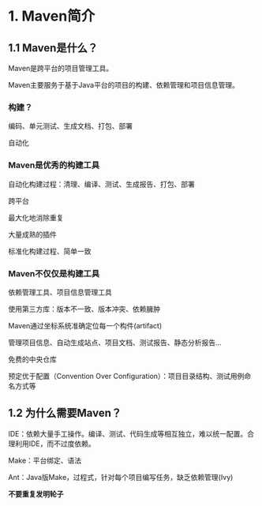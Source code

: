 # 1. Maven简介

## 1.1 Maven是什么？

Maven是跨平台的项目管理工具。

Maven主要服务于基于Java平台的项目的构建、依赖管理和项目信息管理。

### 构建？

编码、单元测试、生成文档、打包、部署

自动化

### Maven是优秀的构建工具

自动化构建过程：清理、编译、测试、生成报告、打包、部署

跨平台

最大化地消除重复

大量成熟的插件

标准化构建过程、简单一致

### Maven不仅仅是构建工具

依赖管理工具、项目信息管理工具

使用第三方库：版本不一致、版本冲突、依赖臃肿

Maven通过坐标系统准确定位每一个构件(artifact)

管理项目信息、自动生成站点、项目文档、测试报告、静态分析报告...

免费的中央仓库

预定优于配置（Convention Over Configuration）：项目目录结构、测试用例命名方式等

## 1.2 为什么需要Maven？

IDE：依赖大量手工操作。编译、测试、代码生成等相互独立，难以统一配置。合理利用IDE，而不过度依赖。

Make：平台绑定、语法

Ant：Java版Make，过程式，针对每个项目编写任务，缺乏依赖管理(Ivy)

**不要重复发明轮子**
